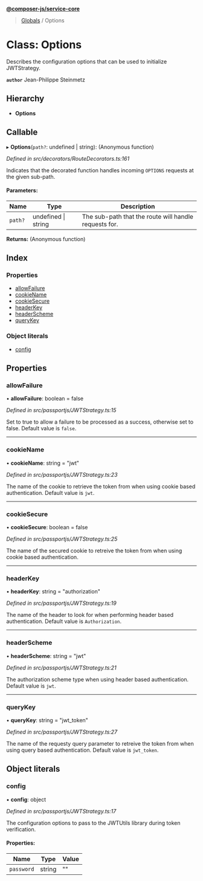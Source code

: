 **[@composer-js/service-core](../README.md)**

> [Globals](../globals.md) / Options

# Class: Options

Describes the configuration options that can be used to initialize JWTStrategy.

**`author`** Jean-Philippe Steinmetz

## Hierarchy

* **Options**

## Callable

▸ **Options**(`path?`: undefined \| string): (Anonymous function)

*Defined in src/decorators/RouteDecorators.ts:161*

Indicates that the decorated function handles incoming `OPTIONS` requests at the given sub-path.

#### Parameters:

Name | Type | Description |
------ | ------ | ------ |
`path?` | undefined \| string | The sub-path that the route will handle requests for.  |

**Returns:** (Anonymous function)

## Index

### Properties

* [allowFailure](options.md#allowfailure)
* [cookieName](options.md#cookiename)
* [cookieSecure](options.md#cookiesecure)
* [headerKey](options.md#headerkey)
* [headerScheme](options.md#headerscheme)
* [queryKey](options.md#querykey)

### Object literals

* [config](options.md#config)

## Properties

### allowFailure

•  **allowFailure**: boolean = false

*Defined in src/passportjs/JWTStrategy.ts:15*

Set to true to allow a failure to be processed as a success, otherwise set to false. Default value is `false`.

___

### cookieName

•  **cookieName**: string = "jwt"

*Defined in src/passportjs/JWTStrategy.ts:23*

The name of the cookie to retrieve the token from when using cookie based authentication. Default value is `jwt`.

___

### cookieSecure

•  **cookieSecure**: boolean = false

*Defined in src/passportjs/JWTStrategy.ts:25*

The name of the secured cookie to retreive the token from when using cookie based authentication.

___

### headerKey

•  **headerKey**: string = "authorization"

*Defined in src/passportjs/JWTStrategy.ts:19*

The name of the header to look for when performing header based authentication. Default value is `Authorization`.

___

### headerScheme

•  **headerScheme**: string = "jwt"

*Defined in src/passportjs/JWTStrategy.ts:21*

The authorization scheme type when using header based authentication. Default value is `jwt`.

___

### queryKey

•  **queryKey**: string = "jwt\_token"

*Defined in src/passportjs/JWTStrategy.ts:27*

The name of the requesty query parameter to retreive the token from when using query based authentication. Default value is `jwt_token`.

## Object literals

### config

▪  **config**: object

*Defined in src/passportjs/JWTStrategy.ts:17*

The configuration options to pass to the JWTUtils library during token verification.

#### Properties:

Name | Type | Value |
------ | ------ | ------ |
`password` | string | "" |
